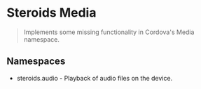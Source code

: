 Steroids&nbsp;Media
===================

  > Implements some missing functionality in Cordova's Media namespace.


Namespaces
----------
- steroids.audio - Playback of audio files on the device.

